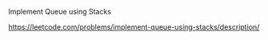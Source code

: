 Implement Queue using Stacks

https://leetcode.com/problems/implement-queue-using-stacks/description/
